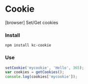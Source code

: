 # Cookie
[browser] Set/Get cookies

### Install
```
npm install kc-cookie
```

### Use
```js
setCookie('mycookie', 'Hello', 365);
var cookies = getCookies();
console.log(cookies['mycookie']);
```
